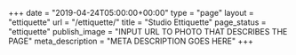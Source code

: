 +++
date = "2019-04-24T05:00:00+00:00"
type = "page"
layout = "ettiquette"
url = "/ettiquette/"
title = "Studio Ettiquette"
page_status = "ettiquette"
publish_image = "INPUT URL TO PHOTO THAT DESCRIBES THE PAGE"
meta_description = "META DESCRIPTION GOES HERE"
+++